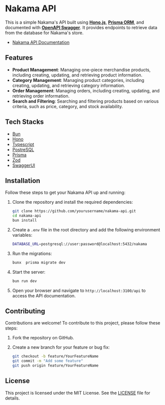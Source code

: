 # Nakama API

This is a simple Nakama's API built using **[Hono.js](https://hono.dev)**, **[Prisma ORM](https://www.prisma.io)**, and documented with **[OpenAPI Swagger](https://swagger.io/specification/)**. It provides endpoints to retrieve data from the database for Nakama's store.

- [Nakama API Documentation](https://nakama-api.endabelyu.store/api)

## Features

- **Product Management**: Managing one-piece merchandise products, including creating, updating, and retrieving product information.
- **Category Management**: Managing product categories, including creating, updating, and retrieving category information.
- **Order Management**: Managing orders, including creating, updating, and retrieving order information.
- **Search and Filtering**: Searching and filtering products based on various criteria, such as price, category, and stock availability.

## Tech Stacks

- [Bun](https://bun.sh/)
- [Hono](https://hono.dev/)
- [Typescript](https://www.typescriptlang.org/)
- [PostreSQL](https://www.postgresql.org/)
- [Prisma](https://www.prisma.io/)
- [Zod](https://hono.dev/examples/zod-openapi)
- [SwaggerUI](https://hono.dev/examples/swagger-ui)

## Installation

Follow these steps to get your Nakama API up and running:

1. Clone the repository and install the required dependencies:

   ```bash
   git clone https://github.com/yourusername/nakama-api.git
   cd nakama-api
   bun install
   ```

2. Create a `.env` file in the root directory and add the following environment variables:

   ```bash
   DATABASE_URL=postgresql://user:password@localhost:5432/nakama
   ```

3. Run the migrations:

   ```bash
   bunx  prisma migrate dev
   ```

4. Start the server:

   ```bash
   bun run dev
   ```

5. Open your browser and navigate to `http://localhost:3100/api` to access the API documentation.

## Contributing

Contributions are welcome! To contribute to this project, please follow these steps:

1. Fork the repository on GitHub.
2. Create a new branch for your feature or bug fix:

   ```bash
   git checkout -b feature/YourFeatureName
   git commit -m "Add some feature"
   git push origin feature/YourFeatureName


   ```

## License

This project is licensed under the MIT License. See the [LICENSE](LICENSE) file for details.
